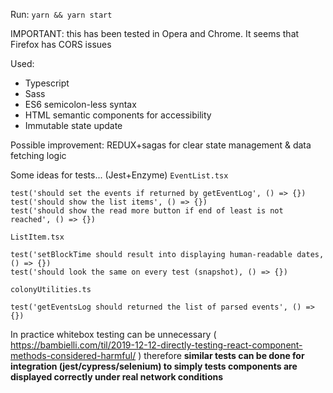 Run: `yarn && yarn start`

IMPORTANT: this has been tested in Opera and Chrome. It seems that Firefox has CORS issues

Used:
- Typescript
- Sass
- ES6 semicolon-less syntax
- HTML semantic components for accessibility
- Immutable state update

Possible improvement: REDUX+sagas for clear state management & data fetching logic

Some ideas for tests... (Jest+Enzyme)
`EventList.tsx`

    test('should set the events if returned by getEventLog', () => {})
    test('should show the list items', () => {})
    test('should show the read more button if end of least is not reached', () => {})

`ListItem.tsx`

    test('setBlockTime should result into displaying human-readable dates, () => {})
    test('should look the same on every test (snapshot), () => {})

`colonyUtilities.ts`

    test('getEventsLog should returned the list of parsed events', () => {})

In practice whitebox testing can be unnecessary ( https://bambielli.com/til/2019-12-12-directly-testing-react-component-methods-considered-harmful/ ) therefore **similar tests can be done for integration (jest/cypress/selenium) to simply tests components are displayed correctly under real network conditions**
